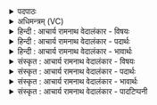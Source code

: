 <details><summary>पदपाठः</summary>

य꣢त्। जा꣡य꣢꣯थाः। अ꣣पूर्व्य। अ। पूर्व्य। म꣡घ꣢꣯वन्। वृ꣣त्रह꣡त्या꣢य। वृ꣣त्र। हत्या꣢꣯य। तत्। पृ꣣थिवी꣢म्। अ꣣प्रथयः। त꣢त्। अ꣣स्तभ्नाः। उत꣢। उ꣣। दि꣡व꣢꣯म्। ६०१।
</details>

<details><summary>अधिमन्त्रम् (VC)</summary>

- इन्द्रः
- नृमेधपुरुमेधावाङ्गिरसौ
- अनुष्टुप्
- गान्धारः
- आरण्यं काण्डम्
</details>

<details><summary>हिन्दी : आचार्य रामनाथ वेदालंकार - विषयः</summary>

अगले मन्त्र का देवता इन्द्र है। इसमें यह वर्णन है कि इन्द्र परमात्मा ने ही भूमि और सूर्य को विस्तीर्ण किया है।
</details>

<details><summary>हिन्दी : आचार्य रामनाथ वेदालंकार - पदार्थः</summary>

पदार्थान्वयभाषाः -  हे (अपूर्व्य) अद्वितीय (मघवन्) ऐश्वर्यशाली परमात्मन् ! (यत्) जब, आप (वृत्रहत्याय) सृष्टि के उत्पत्तिकाल में द्यावापृथिवी को फैलाने तथा आकाश में टिकाने में विघ्नभूत मेघों के वध के लिए (जायथाः) तत्पर हुए (तत्) तभी, आपने (पृथिवीम्) भूमि को (अप्रथयः) विस्तीर्ण किया, (उत उ) और (तत्) तभी (दिवम्) सूर्य को (उत् अस्तभ्नाः) आकाश में धारण किया ॥७॥
</details>

<details><summary>हिन्दी : आचार्य रामनाथ वेदालंकार - भावार्थः</summary>

भावार्थभाषाः -  हमारे सौरमण्डल के जन्म से पूर्व आकाश में जलती हुई गैसों का समूह रूप प्रकाश-पुञ्जमयी एक नीहारिका थी। हमारी भूमि और अन्य ग्रह उसी से अलग हुए। नीहारिका का बचा हुआ अंश सूर्य कहलाया। नीहारिका से अलग हुई हमारी भूमि भी पहले जलती हुई गैसों का पिण्ड ही थी। शनैः-शनैः ठण्डी होती हुई वह द्रव रूप को प्राप्त हुई। तब बहुत-सी जलराशि सूर्य के तीव्र ताप से भाप बनकर बादल का रूप धारण कर सूर्य और भूमि के बीच में स्थित हो गयी। तब बादल से किये हुए गाढ़ अन्धकार के कारण भूमि पर सर्वत्र चिरस्थायिनी रात्रि व्याप गयी। सूर्य के ताप का स्पर्श न होने से द्रवरूप भूमि ठण्ड पाकर स्थल रूप को प्राप्त हो गयी। तब ईश्वरीय नियमों से वह विकराल मेघ-राशि बरसकर फिर भूमि पर ही आकर समुद्ररूप में स्थित हो गयी। मेघरूप वृत्र के संहार के पश्चात् स्थलरूप पृथिवी ग्रीष्म, वर्षा आदि विविध ऋतुओं के प्रादुर्भाव से नदी, पर्वत, वनस्पति आदि से युक्त होकर बहुत विस्तीर्ण हो गयी। सूर्य भी अपने आकर्षण के बल से उसे अपने चारों ओर घुमाता हुआ ऊपर आकाश में परमेश्वर की महिमा से बिना ही आधार से स्थित रहा। यही बात इस मन्त्र के शब्दों द्वारा संक्षेप में कही गयी है ॥७॥ इस दशति में इन्द्र, पवमान, धाता, सविता, विष्णु, वायु नामों से परमेश्वर का स्मरण होने से इसके विषय की पूर्व दशति के विषय के साथ संगति है ॥ षष्ठ प्रपाठक में तृतीय अर्ध की द्वितीय दशति समाप्त ॥ षष्ठ अध्याय में द्वितीय खण्ड समाप्त ॥
</details>

<details><summary>संस्कृत : आचार्य रामनाथ वेदालंकार - विषयः</summary>

अथेन्द्रो देवता। इन्द्रः परमात्मैव द्यावापृथिव्यौ प्रथितवानित्याह।
</details>

<details><summary>संस्कृत : आचार्य रामनाथ वेदालंकार - पदार्थः</summary>

पदार्थान्वयभाषाः -  हे (अपूर्व्य) अपूर्व। नास्ति पूर्वं यस्मात् सोऽपूर्वः। अपूर्व एव अपूर्व्यः। ‘पादार्घाभ्यां च’ अ० ५।४।२५ इति तादर्थ्ये यत्। (मघवन्) ऐश्वर्यशालिन् परमात्मन् ! (यत्) यदा त्वम् (वृत्रहत्याय) सृष्ट्युत्पत्तिकाले वृत्राणां द्यावापृथिवीप्रथनोत्तम्भनविघ्नभूतानां मेघानां हननाय। वृत्रोपपदाद् हन्तेः ‘हनस्त च’ अ० ३।१।१०८ इति क्यप् तकारान्तादेशश्च। (जायथाः) उद्युक्तोऽभवः। अडभावश्छान्दसः। (तत्) तदैव त्वम् (पृथिवीम्) भुवम् (अप्रथयः) विस्तारितवान्, (उत उ) अपि च (तत्) तदैव (दिवम्) सूर्यम् (उत् अस्तभ्नाः) उपरि धारितवान् ॥७॥
</details>

<details><summary>संस्कृत : आचार्य रामनाथ वेदालंकार - भावार्थः</summary>

भावार्थभाषाः -  अस्माकं सौरमण्डलस्य जन्मनः पूर्वं गगने ज्वलद्वायुसंघातरूपा प्रकाशपुञ्जमयी काचिन्नीहारिकाऽविद्यत। अस्माकं भूमिरन्ये च ग्रहास्तत एव प्रविभक्ताः। नीहारिकाया अवशिष्टोंऽशः सूर्यो जातः। नीहारिकायाः प्रविभक्ताऽस्माकं भूरपि प्रथमं ज्वलद्वायुपिण्डरूपैवासीत्, शनैः शनैः शैत्यमापद्यमाना सा द्रवरूपतां प्रपेदे। ततो भूयान् जलराशिः सूर्यस्य तीव्रतापाद् वाष्पीभवन् मेघत्वं प्राप्य सूर्यपृथिव्योरन्तराले स्थितः। ततो मेघकृताऽन्धतमसवशात् पृथिव्यां सर्वत्र चिरस्थायिनी रात्रिर्व्याप्ता। सूर्यतापस्पर्शाभावाच्च द्रवरूपा पृथिवी शैत्यं प्राप्य स्थलरूपतां गतवती। तत ईश्वरीयनियमैः स विकरालो मेघराशिर्वृष्ट्या पुनरपि भूमिमेव प्राप्य समुद्राकारेण स्थितः। मेघरूपवृत्रहननानन्तरं च स्थलरूपा पृथिवी ग्रीष्मवर्षादिविविधऋतूनां प्रादुर्भावेण सरित्पर्वतवृक्षवनस्पत्यादियुता सुविस्तीर्णा सञ्जाता। सूर्यश्चापि स्वाकर्षणबलेन तां स्वं परितः परिभ्रामयन्नूर्ध्वमाकाशे परमेश्वरमहिम्ना निरालम्बं स्थितः। स एवार्थो मन्त्रगिरा समासेनोक्तः ॥७॥ अत्रेन्द्रपवमानधातृसवितृविष्णुवायुनाम्ना परमेश्वरस्य स्मरणादे- तद्दशत्यर्थस्य पूर्वदशत्यर्थेन सह संगतिरस्तीति वेद्यम् ॥ इति षष्ठे प्रपाठके तृतीयार्धे द्वितीया दशतिः ॥ इति षष्ठेऽध्याये द्वितीयः खण्डः ॥
</details>

<details><summary>संस्कृत : आचार्य रामनाथ वेदालंकार - पादटिप्पनी</summary>

टिप्पणी:   १. ऋ० ८।८९।५ ‘उतो दिवम्’ इत्यत्र ‘उत द्याम्’ इति पाठः। साम० १४२९।
</details>